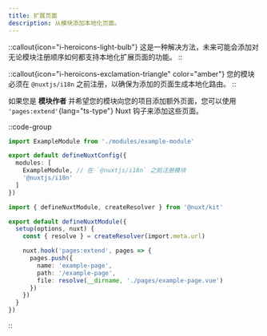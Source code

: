 ```yaml
---
title: 扩展页面
description: 从模块添加本地化页面。
---
```


::callout{icon="i-heroicons-light-bulb"}
这是一种解决方法，未来可能会添加对无论模块注册顺序如何都支持本地化扩展页面的功能。
::

::callout{icon="i-heroicons-exclamation-triangle" color="amber"}
您的模块必须在 `@nuxtjs/i18n` 之前注册，以确保为添加的页面生成本地化路由。
::

如果您是 **模块作者** 并希望您的模块向您的项目添加额外页面，您可以使用 `'pages:extend'`{lang="ts-type"} Nuxt 钩子来添加这些页面。

::code-group

```ts [nuxt.config.ts]
import ExampleModule from './modules/example-module'

export default defineNuxtConfig({
  modules: [
    ExampleModule, // 在 `@nuxtjs/i18n` 之前注册模块
    '@nuxtjs/i18n'
  ]
})
```

```ts {}[modules/example-module/index.ts]
import { defineNuxtModule, createResolver } from '@nuxt/kit'

export default defineNuxtModule({
  setup(options, nuxt) {
    const { resolve } = createResolver(import.meta.url)

    nuxt.hook('pages:extend', pages => {
      pages.push({
        name: 'example-page',
        path: '/example-page',
        file: resolve(__dirname, './pages/example-page.vue')
      })
    })
  }
})
```

::